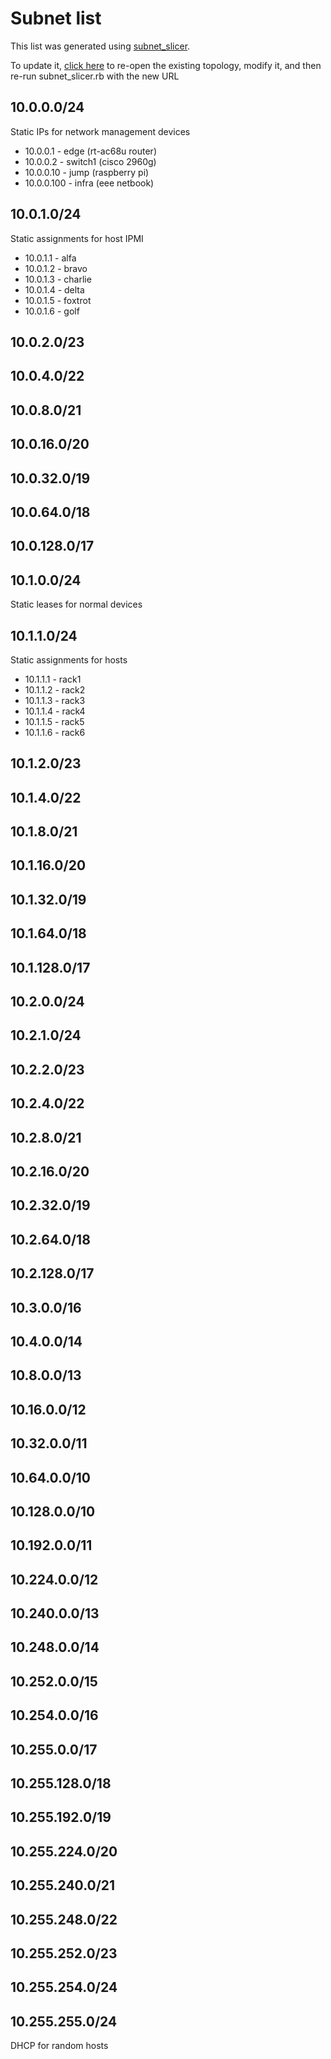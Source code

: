 # Subnet list

This list was generated using [subnet_slicer](https://github.com/akerl/scripts/blob/master/subnet_slicer).

To update it, [click here](http://www.davidc.net/sites/default/subnets/subnets.html?network=10.0.0.0&mask=8&division=97.ffff00ef10cf7000455555550) to re-open the existing topology, modify it, and then re-run subnet_slicer.rb with the new URL

## 10.0.0.0/24

Static IPs for network management devices

* 10.0.0.1 - edge (rt-ac68u router)
* 10.0.0.2 - switch1 (cisco 2960g)
* 10.0.0.10 - jump (raspberry pi)
* 10.0.0.100 - infra (eee netbook)

## 10.0.1.0/24

Static assignments for host IPMI

* 10.0.1.1 - alfa
* 10.0.1.2 - bravo
* 10.0.1.3 - charlie
* 10.0.1.4 - delta
* 10.0.1.5 - foxtrot
* 10.0.1.6 - golf

## 10.0.2.0/23
## 10.0.4.0/22
## 10.0.8.0/21
## 10.0.16.0/20
## 10.0.32.0/19
## 10.0.64.0/18
## 10.0.128.0/17
## 10.1.0.0/24

Static leases for normal devices

## 10.1.1.0/24

Static assignments for hosts

* 10.1.1.1 - rack1
* 10.1.1.2 - rack2
* 10.1.1.3 - rack3
* 10.1.1.4 - rack4
* 10.1.1.5 - rack5
* 10.1.1.6 - rack6

## 10.1.2.0/23
## 10.1.4.0/22
## 10.1.8.0/21
## 10.1.16.0/20
## 10.1.32.0/19
## 10.1.64.0/18
## 10.1.128.0/17
## 10.2.0.0/24
## 10.2.1.0/24
## 10.2.2.0/23
## 10.2.4.0/22
## 10.2.8.0/21
## 10.2.16.0/20
## 10.2.32.0/19
## 10.2.64.0/18
## 10.2.128.0/17
## 10.3.0.0/16
## 10.4.0.0/14
## 10.8.0.0/13
## 10.16.0.0/12
## 10.32.0.0/11
## 10.64.0.0/10
## 10.128.0.0/10
## 10.192.0.0/11
## 10.224.0.0/12
## 10.240.0.0/13
## 10.248.0.0/14
## 10.252.0.0/15
## 10.254.0.0/16
## 10.255.0.0/17
## 10.255.128.0/18
## 10.255.192.0/19
## 10.255.224.0/20
## 10.255.240.0/21
## 10.255.248.0/22
## 10.255.252.0/23
## 10.255.254.0/24
## 10.255.255.0/24

DHCP for random hosts
